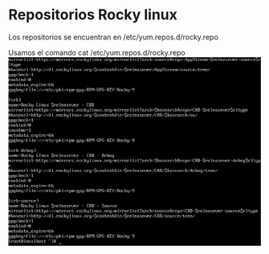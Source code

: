 # Repositorios Rocky linux

Los repositorios se encuentran en /etc/yum.repos.d/rocky.repo

Usamos el comando cat /etc/yum.repos.d/rocky.repo
![image](3.png)
